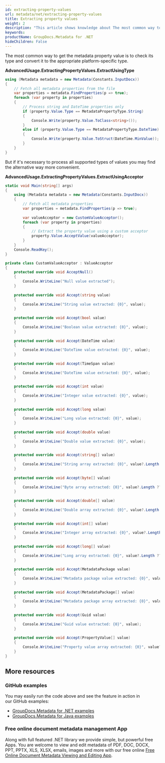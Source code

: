 ```yaml
---
id: extracting-property-values
url: metadata/net/extracting-property-values
title: Extracting property values
weight: 2
description: "This article shows knowledge about The most common way to get the metadata property value is to check its type and convert it to the appropriate platform-specific type."
keywords: 
productName: GroupDocs.Metadata for .NET
hideChildren: False
---
```

The most common way to get the metadata property value is to check its type and convert it to the appropriate platform-specific type.

**AdvancedUsage.ExtractingPropertyValues.ExtractUsingType**

```csharp
using (Metadata metadata = new Metadata(Constants.InputDocx))
{
	// Fetch all metadata properties from the file
	var properties = metadata.FindProperties(p => true);
	foreach (var property in properties)
	{
		// Process string and DateTime properties only
		if (property.Value.Type == MetadataPropertyType.String)
		{
			Console.Write(property.Value.ToClass<string>());
		}
		else if (property.Value.Type == MetadataPropertyType.DateTime)
		{
			Console.Write(property.Value.ToStruct(DateTime.MinValue));
		}
	}
}
```

But if it's necessary to process all supported types of values you may find the alternative way more convenient.

**AdvancedUsage.ExtractingPropertyValues.ExtractUsingAcceptor**

```csharp
static void Main(string[] args)
{
    using (Metadata metadata = new Metadata(Constants.InputDocx))
    {
        // Fetch all metadata properties
        var properties = metadata.FindProperties(p => true);
 
        var valueAcceptor = new CustomValueAcceptor();
        foreach (var property in properties)
        {
            // Extract the property value using a custom acceptor
            property.Value.AcceptValue(valueAcceptor);
        }
    }
    Console.ReadKey();
}

private class CustomValueAcceptor : ValueAcceptor
{
    protected override void AcceptNull()
    {
        Console.WriteLine("Null value extracted");
    }
 
    protected override void Accept(string value)
    {
        Console.WriteLine("String value extracted: {0}", value);
    }
 
    protected override void Accept(bool value)
    {
        Console.WriteLine("Boolean value extracted: {0}", value);
    }
 
    protected override void Accept(DateTime value)
    {
        Console.WriteLine("DateTime value extracted: {0}", value);
    }
 
    protected override void Accept(TimeSpan value)
    {
        Console.WriteLine("DateTime value extracted: {0}", value);
    }
 
    protected override void Accept(int value)
    {
        Console.WriteLine("Integer value extracted: {0}", value);
    }
 
    protected override void Accept(long value)
    {
        Console.WriteLine("Long value extracted: {0}", value);
    }
 
    protected override void Accept(double value)
    {
        Console.WriteLine("Double value extracted: {0}", value);
    }
 
    protected override void Accept(string[] value)
    {
        Console.WriteLine("String array extracted: {0}", value?.Length ?? 0);
    }
 
    protected override void Accept(byte[] value)
    {
        Console.WriteLine("Byte array extracted: {0}", value?.Length ?? 0);
    }
 
    protected override void Accept(double[] value)
    {
        Console.WriteLine("Double array extracted: {0}", value?.Length ?? 0);
    }
 
    protected override void Accept(int[] value)
    {
        Console.WriteLine("Integer array extracted: {0}", value?.Length ?? 0);
    }
 
    protected override void Accept(long[] value)
    {
        Console.WriteLine("Long array extracted: {0}", value?.Length ?? 0);
    }
 
    protected override void Accept(MetadataPackage value)
    {
        Console.WriteLine("Metadata package value extracted: {0}", value);
    }
 
    protected override void Accept(MetadataPackage[] value)
    {
        Console.WriteLine("Metadata package array extracted: {0}", value?.Length ?? 0);
    }
 
    protected override void Accept(Guid value)
    {
        Console.WriteLine("Guid value extracted: {0}", value);
    }
 
    protected override void Accept(PropertyValue[] value)
    {
        Console.WriteLine("Property value array extracted: {0}", value?.Length ?? 0);
    }
}
```

## More resources
### GitHub examples
You may easily run the code above and see the feature in action in our GitHub examples:
*   [GroupDocs.Metadata for .NET examples](https://github.com/groupdocs-metadata/GroupDocs.Metadata-for-.NET)    
*   [GroupDocs.Metadata for Java examples](https://github.com/groupdocs-metadata/GroupDocs.Metadata-for-Java)    

### Free online document metadata management App
Along with full featured .NET library we provide simple, but powerful free Apps.
You are welcome to view and edit metadata of PDF, DOC, DOCX, PPT, PPTX, XLS, XLSX, emails, images and more with our free online [Free Online Document Metadata Viewing and Editing App](https://products.groupdocs.app/metadata).